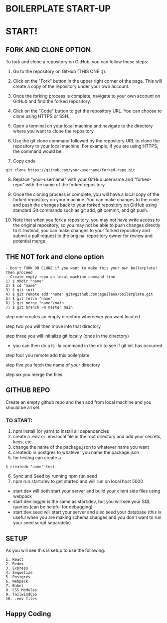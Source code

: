 # BOILERPLATE START-UP

# START!
## FORK AND CLONE OPTION

To fork and clone a repository on GitHub, you can follow these steps:

1) Go to the repository on GitHub (THIS ONE :)).

2) Click on the "Fork" button in the upper right corner of the page. This will create a copy of the repository under your own account.

3) Once the forking process is complete, navigate to your own account on GitHub and find the forked repository.

4) Click on the "Code" button to get the repository URL. You can choose to clone using HTTPS or SSH.

5) Open a terminal on your local machine and navigate to the directory where you want to clone the repository.

6) Use the git clone command followed by the repository URL to clone the repository to your local machine. For example, if you are using HTTPS, the command would be:


7) Copy code
```
git clone https://github.com/your-username/forked-repo.git
```
8) Replace "your-username" with your GitHub username and "forked-repo" with the name of the forked repository.

9) Once the cloning process is complete, you will have a local copy of the forked repository on your machine. You can make changes to the code and push the changes back to your forked repository on GitHub using standard Git commands such as git add, git commit, and git push.

10) Note that when you fork a repository, you may not have write access to the original repository, so you may not be able to push changes directly to it. Instead, you can make changes to your forked repository and submit a pull request to the original repository owner for review and potential merge.

## THE NOT fork and clone option
```
- Don't FORK OR CLONE if you want to make this your own boilerplate! Then proceed
- Create empty repo on local machine command line
1) $ mkdir "name" 
2) $ cd "name"    
3) $ git init   
4) $ git remote add "name" git@github.com:aguilana/boilerplate.git
5) $ git fetch "name"
6) $ git merge "name"/main
7) $ git branch -m master main
```
step one creates an empty directory whereever you want located

step two you will then move into that directory

step three you will initialize git locally (once in the directory)

- you can then do a ls -la command in the dir to see if git init has occurred

step four you remote add this boilerplate

step five you fetch the name of your directory

step six you merge the files

## GITHUB REPO

Create an empty github repo and then add from local machine and you should be all set.

### TO START:

1. npm install (or yarn) to install all dependencies
2. create a .env or .env.local file in the root directory and add your secrets, keys, etc.
3. change the name of the package.json to whatever name you want
4. createdb in postgres to whatever you name the package.json
5. for testing can create a 
```
$ createdb "name"-test 
```
6. Sync and Seed by running npm run seed
7. npm run start:dev to get started and will run on local host 5000

- start:dev will both start your server and build your client side files using webpack
- start:dev:logger is the same as start:dev, but you will see your SQL queries (can be helpful for debugging)
- start:dev:seed will start your server and also seed your database (this is useful when you are making schema changes and you don't want to run your seed script separately)

## SETUP

As you will see this is setup to use the following:

```
1. React
2. Redux
3. Express
4. Sequelize
5. Postgres
6. Webpack
7. Babel
8. CSS Modules
9. TailwindCSS
10. .env files
```

## Happy Coding
